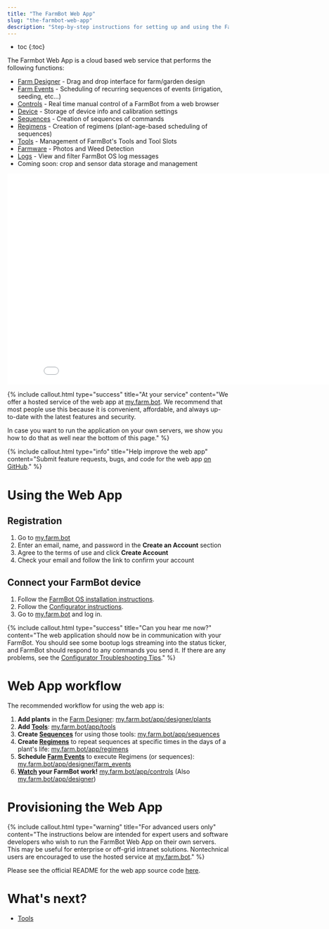 ```yaml
---
title: "The FarmBot Web App"
slug: "the-farmbot-web-app"
description: "Step-by-step instructions for setting up and using the FarmBot web app"
---
```


* toc
{:toc}

The Farmbot Web App is a cloud based web service that performs the following functions:
 * [Farm Designer](../Web-App/farm-designer.md) - Drag and drop interface for farm/garden design
 * [Farm Events](../Web-App/farm-events.md) - Scheduling of recurring sequences of events (irrigation, seeding, etc...)
 * [Controls](../Web-App/controls.md) - Real time manual control of a FarmBot from a web browser
 * [Device](../Web-App/device.md)  - Storage of device info and calibration settings
 * [Sequences](../Web-App/sequences.md) - Creation of sequences of commands
 * [Regimens](../Web-App/regimens.md) - Creation of regimens (plant-age-based scheduling of sequences)
 * [Tools](../Web-App/tools.md) - Management of FarmBot's Tools and Tool Slots
 * [Farmware](../Web-App/farmware.md) - Photos and Weed Detection
 * [Logs](../Web-App/logs.md) - View and filter FarmBot OS log messages
 * Coming soon: crop and sensor data storage and management

<iframe class="embedly-embed" src="//cdn.embedly.com/widgets/media.html?src=https%3A%2F%2Fwww.youtube.com%2Fembed%2Fvideoseries%3Flist%3DPLMhsMRlKjcNIYlDKDdKvPQuHqBjjS1ZGc&url=http%3A%2F%2Fwww.youtube.com%2Fwatch%3Fv%3DUFjDyfRool8&image=https%3A%2F%2Fi.ytimg.com%2Fvi%2FUFjDyfRool8%2Fhqdefault.jpg&key=f2aa6fc3595946d0afc3d76cbbd25dc3&type=text%2Fhtml&schema=youtube" width="854" height="480" scrolling="no" frameborder="0" allowfullscreen></iframe>



{%
include callout.html
type="success"
title="At your service"
content="We offer a hosted service of the web app at [my.farm.bot](https://my.farm.bot). We recommend that most people use this because it is convenient, affordable, and always up-to-date with the latest features and security.

In case you want to run the application on your own servers, we show you how to do that as well near the bottom of this page."
%}



{%
include callout.html
type="info"
title="Help improve the web app"
content="Submit feature requests, bugs, and code for the web app [on GitHub](https://github.com/FarmBot/farmbot-web-app)."
%}



# Using the Web App

## Registration
1. Go to [my.farm.bot](https://my.farm.bot)
2. Enter an email, name, and password in the **Create an Account** section
3. Agree to the terms of use and click **Create Account**
4. Check your email and follow the link to confirm your account

## Connect your FarmBot device
1. Follow the [FarmBot OS installation instructions](../Device/farmbot-os.md).
2. Follow the [Configurator instructions](../Device/configurator.md).
3. Go to [my.farm.bot](https://my.farm.bot) and log in.


{%
include callout.html
type="success"
title="Can you hear me now?"
content="The web application should now be in communication with your FarmBot. You should see some bootup logs streaming into the status ticker, and FarmBot should respond to any commands you send it. If there are any problems, see the [Configurator Troubleshooting Tips](../Device/configurator.md#troubleshooting)."
%}



# Web App workflow

The recommended workflow for using the web app is:
1. **Add plants** in the [Farm Designer](../Web-App/farm-designer.md): [my.farm.bot/app/designer/plants](https://my.farm.bot/app/designer/plants)
2. **Add [Tools](../Web-App/tools.md)**: [my.farm.bot/app/tools](https://my.farm.bot/app/tools)
3. **Create [Sequences](../Web-App/sequences.md)** for using those tools: [my.farm.bot/app/sequences](https://my.farm.bot/app/sequences)
4. **Create [Regimens](../Web-App/regimens.md)** to repeat sequences at specific times in the days of a plant's life: [my.farm.bot/app/regimens](https://my.farm.bot/app/regimens)
5. **Schedule [Farm Events](../Web-App/farm-events.md)** to execute Regimens (or sequences): [my.farm.bot/app/designer/farm_events](https://my.farm.bot/app/designer/farm_events)
6. **[Watch](../Web-App/controls.md#webcam-feeds) your FarmBot work!** [my.farm.bot/app/controls](https://my.farm.bot/app/controls) (Also [my.farm.bot/app/designer](https://my.farm.bot/app/designer))

# Provisioning the Web App



{%
include callout.html
type="warning"
title="For advanced users only"
content="The instructions below are intended for expert users and software developers who wish to run the FarmBot Web App on their own servers. This may be useful for enterprise or off-grid intranet solutions. Nontechnical users are encouraged to use the hosted service at [my.farm.bot](https://my.farm.bot)."
%}

Please see the official README for the web app source code [here](https://github.com/FarmBot/farmbot-web-app/blob/master/README.md).

# What's next?

 * [Tools](../Web-App/tools.md)
